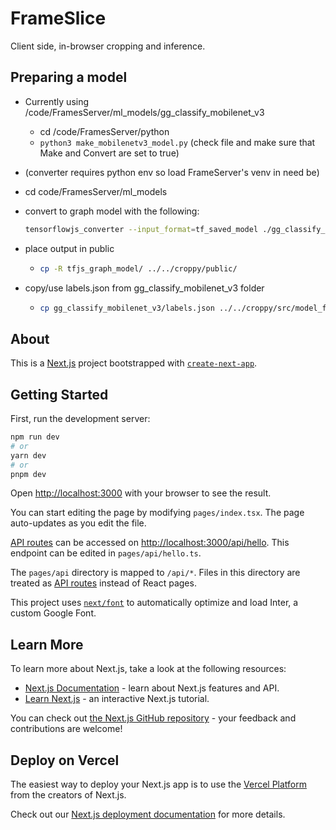 # FrameSlice

Client side, in-browser cropping and inference.

## Preparing a model

- Currently using /code/FramesServer/ml_models/gg_classify_mobilenet_v3
  - cd /code/FramesServer/python
  - `python3 make_mobilenetv3_model.py` (check file and make sure that Make and Convert are set to true)
- (converter requires python env so load FrameServer's venv in need be)
- cd code/FramesServer/ml_models
- convert to graph model with the following:

  ```bash
  tensorflowjs_converter --input_format=tf_saved_model ./gg_classify_mobilenet_v3 ./tfjs_graph_model
  ```

- place output in public

  - ```bash
    cp -R tfjs_graph_model/ ../../croppy/public/
    ```

- copy/use labels.json from gg_classify_mobilenet_v3 folder

  - ```bash
    cp gg_classify_mobilenet_v3/labels.json ../../croppy/src/model_files/
    ```

## About

This is a [Next.js](https://nextjs.org/) project bootstrapped with [`create-next-app`](https://github.com/vercel/next.js/tree/canary/packages/create-next-app).

## Getting Started

First, run the development server:

```bash
npm run dev
# or
yarn dev
# or
pnpm dev
```

Open [http://localhost:3000](http://localhost:3000) with your browser to see the result.

You can start editing the page by modifying `pages/index.tsx`. The page auto-updates as you edit the file.

[API routes](https://nextjs.org/docs/api-routes/introduction) can be accessed on [http://localhost:3000/api/hello](http://localhost:3000/api/hello). This endpoint can be edited in `pages/api/hello.ts`.

The `pages/api` directory is mapped to `/api/*`. Files in this directory are treated as [API routes](https://nextjs.org/docs/api-routes/introduction) instead of React pages.

This project uses [`next/font`](https://nextjs.org/docs/basic-features/font-optimization) to automatically optimize and load Inter, a custom Google Font.

## Learn More

To learn more about Next.js, take a look at the following resources:

- [Next.js Documentation](https://nextjs.org/docs) - learn about Next.js features and API.
- [Learn Next.js](https://nextjs.org/learn) - an interactive Next.js tutorial.

You can check out [the Next.js GitHub repository](https://github.com/vercel/next.js/) - your feedback and contributions are welcome!

## Deploy on Vercel

The easiest way to deploy your Next.js app is to use the [Vercel Platform](https://vercel.com/new?utm_medium=default-template&filter=next.js&utm_source=create-next-app&utm_campaign=create-next-app-readme) from the creators of Next.js.

Check out our [Next.js deployment documentation](https://nextjs.org/docs/deployment) for more details.
